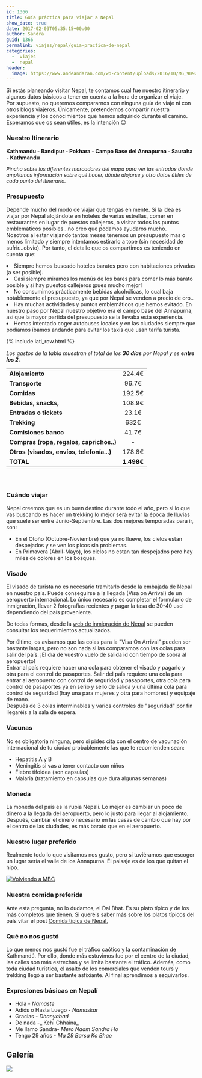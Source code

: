 ```yaml
---
id: 1366
title: Guía práctica para viajar a Nepal
show_date: true
date: 2017-02-03T05:35:15+00:00
author: Sandra
guid: 1366
permalink: viajes/nepal/guia-practica-de-nepal
categories:
  -  viajes
  -  nepal
header:
  image: https://www.andeandaran.com/wp-content/uploads/2016/10/MG_9092.jpg
---
```


  Si estás planeando visitar Nepal, te contamos cual fue nuestro itinerario y algunos datos básicos a tener en cuenta a la hora de organizar el viaje.<br /> Por supuesto, no queremos compararnos con ninguna guía de viaje ni con otros blogs viajeros. Únicamente, pretendemos compartir nuestra experiencia y los conocimientos que hemos adquirido durante el camino.<br /> Esperamos que os sean útiles, es la intención 😉<!--more-->


### Nuestro Itinerario


**Kathmandu - Bandipur - Pokhara - Campo Base del Annapurna - Sauraha - Kathmandu**

<span style="font-size: 10pt;"><em>Pincha sobre los diferentes marcadores del mapa para ver las entradas donde ampliamos información sobre qué hacer, dónde alojarse y otro datos útiles de cada punto del itinerario.</em></span>


  <div id="map_ol3js_1" class="map">
    <div id="map_ol3js_1_popup" class="ol-popup" >
      <a href="#" id="map_ol3js_1_popup-closer" class="ol-popup-closer"></a>
      <div id="map_ol3js_1_popup-content">
      </div>
    </div>
  </div>
  
  <link rel="stylesheet" href="https://www.andeandaran.com/wp-content/plugins/osm/js/OL/3.13.1/css/ol.css" type="text/css" />
  
  <link rel="stylesheet" href="https://www.andeandaran.com/wp-content/plugins/osm/css/osm_map_v3.css" type="text/css" />


### Presupuesto


  Depende mucho del modo de viajar que tengas en mente. Si la idea es viajar por Nepal alojándote en hoteles de varias estrellas, comer en restaurantes en lugar de puestos callejeros, o visitar todos los puntos emblemáticos posibles...no creo que podamos ayudaros mucho.<br /> Nosotros al estar viajando tantos meses tenemos un presupuesto mas o menos limitado y siempre intentamos estirarlo a tope (sin necesidad de sufrir...obvio). Por tanto, el detalle que os compartimos es teniendo en cuenta que:


<li>
  Siempre hemos buscado hoteles baratos pero con habitaciones privadas (a ser posible).
</li>
<li>
  Casi siempre miramos los menús de los bares para comer lo más barato posible y si hay puestos callejeros ¡pues mucho mejor!
</li>
<li>
  No consumimos prácticamente bebidas alcohólicas, lo cual baja notablemente el presupuesto, ya que por Nepal se venden a precio de oro..
</li>
<li>
  Hay muchas actividades y puntos emblemáticos que hemos evitado. En nuestro paso por Nepal nuestro objetivo era el campo base del Annapurna, así que la mayor partida del presupuesto se la llevaba esta experiencia.
</li>
<li>
  Hemos intentado coger autobuses locales y en las ciudades siempre que podíamos íbamos andando para evitar los taxis que usan tarifa turista.
</li>

{% include iati_row.html %}

_Los gastos de la tabla muestran el total de los **30 días** por Nepal y es **entre los 2.**_

<table style="height: 303px; : 633px;">
  <tr style="height: 23px;">
    <td style=": 223.632px; height: 23px;">
      <strong>Alojamiento</strong>
    </td>    
    <td style=": 202.368px; height: 23px; text-align: center;">
      224.4€
    </td>
  </tr>  
  <tr style="height: 24px;">
    <td style=": 223.632px; height: 24px;">
      <strong>Transporte</strong>
    </td>    
    <td style=": 202.368px; height: 24px; text-align: center;">
      96.7€
    </td>
  </tr>  
  <tr style="height: 24.7986px;">
    <td style=": 223.632px; height: 24.7986px;">
      <strong>Comidas</strong>
    </td>    
    <td style=": 202.368px; height: 24.7986px; text-align: center;">
      192.5€
    </td>
  </tr>  
  <tr style="height: 24px;">
    <td style=": 223.632px; height: 24px;">
      <strong>Bebidas, snacks,</strong>
    </td>    
    <td style=": 202.368px; height: 24px; text-align: center;">
      108.9€
    </td>
  </tr>  
  <tr style="height: 24px;">
    <td style=": 223.632px; height: 24px;">
      <strong>Entradas o tickets</strong>
    </td>    
    <td style=": 202.368px; height: 24px; text-align: center;">
      23.1€
    </td>
  </tr>  
  <tr style="height: 24px;">
    <td style=": 223.632px; height: 24px;">
      <strong>Trekking</strong>
    </td>    
    <td style=": 202.368px; height: 24px; text-align: center;">
      632€
    </td>
  </tr>  
  <tr style="height: 24px;">
    <td style=": 223.632px; height: 24px;">
      <strong>Comisiones banco</strong>
    </td>    
    <td style=": 202.368px; height: 24px; text-align: center;">
      41.7€
    </td>
  </tr>  
  <tr style="height: 24px;">
    <td style=": 223.632px; height: 24px;">
      <strong>Compras (ropa, regalos, caprichos..)</strong>
    </td>    
    <td style=": 202.368px; height: 24px; text-align: center;">
      -
    </td>
  </tr>  
  <tr style="height: 24px;">
    <td style=": 223.632px; height: 24px;">
      <strong>Otros (visados, envíos, telefonía...)</strong>
    </td>    
    <td style=": 202.368px; height: 24px; text-align: center;">
      178.8€
    </td>
  </tr>  
  <tr style="height: 24px;">
    <td style=": 223.632px; height: 24px;">
      <span style="background-color: #ffffff; color: #000000;"><strong>TOTAL</strong></span>
    </td>    
    <td style=": 202.368px; height: 24px; text-align: center;">
      <span style="background-color: #ffffff; color: #000000;"><strong>1.498€</strong></span>
    </td>
  </tr>
</table>

### Cuándo viajar

Nepal creemos que es un buen destino durante todo el año, pero si lo que vas buscando es hacer un trekking lo mejor será evitar la época de lluvias que suele ser entre Junio-Septiembre. Las dos mejores temporadas para ir, son:

  * En el Otoño (Octubre-Noviembre) que ya no llueve, los cielos estan despejados y se ven los picos sin problemas.
  * En Primavera (Abril-Mayo), los cielos no estan tan despejados pero hay miles de colores en los bosques.

### Visado

El visado de turista no es necesario tramitarlo desde la embajada de Nepal en nuestro país. Puede conseguirse a la llegada (Visa on Arrival) de un aeropuerto internacional. Lo único necesario es completar el formulario de inmigración, llevar 2 fotografías recientes y pagar la tasa de 30-40 usd dependiendo del país proveniente.

De todas formas, desde la [web de inmigración de Nepal](http://www.nepalimmigration.gov.np/) se pueden consultar los requerimientos actualizados.

Por último, os avisamos que las colas para la "Visa On Arrival" pueden ser bastante largas, pero no son nada si las comparamos con las colas para salir del país. ¡El día de vuestro vuelo de salida id con tiempo de sobra al aeropuerto!  
Entrar al país requiere hacer una cola para obtener el visado y pagarlo y otra para el control de pasaportes. Salir del país requiere una cola para entrar al aeropuerto con control de seguridad y pasaportes, otra cola para control de pasaportes ya en serio y sello de salida y una última cola para control de seguridad (hay una para mujeres y otra para hombres) y equipaje de mano.  
Después de 3 colas interminables y varios controles de "seguridad" por fin llegaréis a la sala de espera.

### Vacunas

No es obligatoria ninguna, pero si pides cita con el centro de vacunación internacional de tu ciudad probablemente las que te recomienden sean:

  * Hepatitis A y B
  * Meningitis si vas a tener contacto con niños
  * Fiebre tifoidea (son capsulas)
  * Malaria (tratamiento en capsulas que dura algunas semanas)

### Moneda

La moneda del país es la rupia Nepali. Lo mejor es cambiar un poco de dinero a la llegada del aeropuerto, pero lo justo para llegar al alojamiento. Después, cambiar el dinero necesario en las casas de cambio que hay por el centro de las ciudades, es más barato que en el aeropuerto.

### Nuestro lugar preferido

Realmente todo lo que visitamos nos gusto, pero si tuviéramos que escoger un lugar sería el valle de los Annapurna. El paisaje es de los que quitan el hipo.

[<img src="https://live.staticflickr.com/5529/30496993402_d2e4532385_c.jpg" alt="Volviendo a MBC"  />](https://www.flickr.com/photos/sitoo/30496993402/)

### Nuestra comida preferida

Ante esta pregunta, no lo dudamos, el Dal Bhat. Es su plato típico y de los más completos que tienen. Si queréis saber más sobre los platos típicos del país vitar el post [Comida típica de Nepal.](http://www.andeandaran.com/2016/12/26/comida-tipica-de-nepal/)

### Qué no nos gustó

Lo que menos nos gustó fue el tráfico caótico y la contaminación de Kathmandú. Por ello, donde más estuvimos fue por el centro de la ciudad, las calles son más estrechas y se limita bastante el tráfico. Además, como toda ciudad turística, el asalto de los comerciales que venden tours y trekking llegó a ser bastante asfixiante. Al final aprendimos a esquivarlos.

### Expresiones básicas en Nepalí

  * Hola - _Namaste_
  * Adiós o Hasta Luego - _Namaskar_
  * Gracias - _Dhanyabad_
  * De nada -_ Kehi Chhaina_
  * Me llamo Sandra- _Mero Naam Sandra Ho_
  * Tengo 29 años - _Ma 29 Barsa Ko Bhae_

## Galería

<a href='https://www.flickr.com/photos/sitoo/albums/72157675541261945' title='Nepal by Sitoo, on Flickr'><img src='https://live.staticflickr.com/5742/30736746386_3df6458164_c.jpg'/></a>